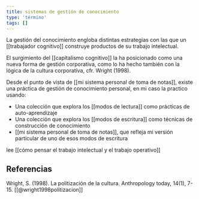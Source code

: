 ```yaml
---
title: sistemas de gestión de conocimiento
type: 'término'
tags: []
---
```


La gestión del conocimiento engloba distintas estrategias con las que un [[trabajador cognitivo]] construye productos de su trabajo intelectual.

El surgimiento del [[capitalismo cognitivo]] la ha posicionado como una nueva forma de gestión corporativa, como lo ha hecho también con la lógica de la cultura corporativa, cfr. Wright (1998).

Desde el punto de vista de [[mi sistema personal de toma de notas]], existe una práctica de gestión de conocimiento personal, en mi caso la practico usando:

- Una colección que explora los [[modos de lectura]] como prácticas de auto-aprendizaje
- Una colección que explora los [[modos de escritura]] como técnicas de construcción de conocimiento
- [[mi sistema personal de toma de notas]], que refleja mi versión particular de uno de esos modos de escritura

lee [[cómo pensar el trabajo intelectual y el trabajo operativo]]

## Referencias

Wright, S. (1998). La politización de la cultura. Anthropology today, 14(1), 7-15. [[@wright1998politizacion]]
